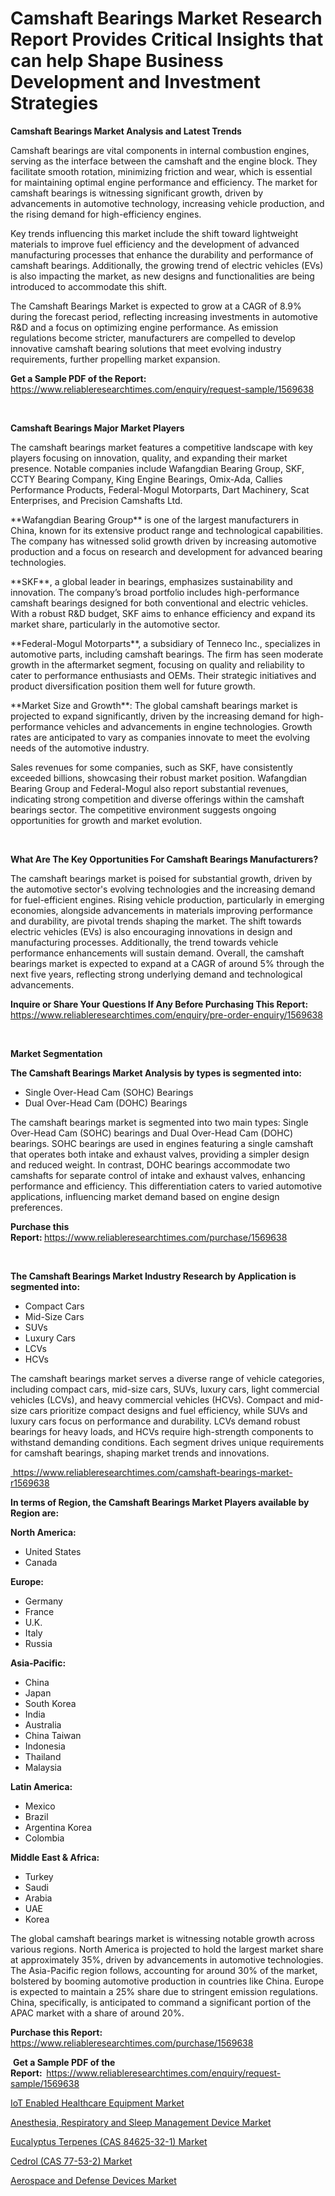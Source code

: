 <p><h1>Camshaft Bearings Market Research Report Provides Critical Insights that can help Shape Business Development and Investment Strategies</h1></p><p><strong>Camshaft Bearings Market Analysis and Latest Trends</strong></p>
<p><p>Camshaft bearings are vital components in internal combustion engines, serving as the interface between the camshaft and the engine block. They facilitate smooth rotation, minimizing friction and wear, which is essential for maintaining optimal engine performance and efficiency. The market for camshaft bearings is witnessing significant growth, driven by advancements in automotive technology, increasing vehicle production, and the rising demand for high-efficiency engines. </p><p>Key trends influencing this market include the shift toward lightweight materials to improve fuel efficiency and the development of advanced manufacturing processes that enhance the durability and performance of camshaft bearings. Additionally, the growing trend of electric vehicles (EVs) is also impacting the market, as new designs and functionalities are being introduced to accommodate this shift. </p><p>The Camshaft Bearings Market is expected to grow at a CAGR of 8.9% during the forecast period, reflecting increasing investments in automotive R&D and a focus on optimizing engine performance. As emission regulations become stricter, manufacturers are compelled to develop innovative camshaft bearing solutions that meet evolving industry requirements, further propelling market expansion.</p></p>
<p><strong>Get a Sample PDF of the Report:&nbsp;</strong> <a href="https://www.reliableresearchtimes.com/enquiry/request-sample/1569638?utm_campaign=1625&utm_medium=2&utm_source=Github&utm_content=ia&utm_term=14102024&utm_id=camshaft-bearings">https://www.reliableresearchtimes.com/enquiry/request-sample/1569638</a></p>
<p>&nbsp;</p>
<p><strong>Camshaft Bearings Major Market Players</strong></p>
<p><p>The camshaft bearings market features a competitive landscape with key players focusing on innovation, quality, and expanding their market presence. Notable companies include Wafangdian Bearing Group, SKF, CCTY Bearing Company, King Engine Bearings, Omix-Ada, Callies Performance Products, Federal-Mogul Motorparts, Dart Machinery, Scat Enterprises, and Precision Camshafts Ltd.</p><p>**Wafangdian Bearing Group** is one of the largest manufacturers in China, known for its extensive product range and technological capabilities. The company has witnessed solid growth driven by increasing automotive production and a focus on research and development for advanced bearing technologies.</p><p>**SKF**, a global leader in bearings, emphasizes sustainability and innovation. The company’s broad portfolio includes high-performance camshaft bearings designed for both conventional and electric vehicles. With a robust R&D budget, SKF aims to enhance efficiency and expand its market share, particularly in the automotive sector.</p><p>**Federal-Mogul Motorparts**, a subsidiary of Tenneco Inc., specializes in automotive parts, including camshaft bearings. The firm has seen moderate growth in the aftermarket segment, focusing on quality and reliability to cater to performance enthusiasts and OEMs. Their strategic initiatives and product diversification position them well for future growth.</p><p>**Market Size and Growth**: The global camshaft bearings market is projected to expand significantly, driven by the increasing demand for high-performance vehicles and advancements in engine technologies. Growth rates are anticipated to vary as companies innovate to meet the evolving needs of the automotive industry.</p><p>Sales revenues for some companies, such as SKF, have consistently exceeded billions, showcasing their robust market position. Wafangdian Bearing Group and Federal-Mogul also report substantial revenues, indicating strong competition and diverse offerings within the camshaft bearings sector. The competitive environment suggests ongoing opportunities for growth and market evolution.</p></p>
<p>&nbsp;</p>
<p><strong>What Are The Key Opportunities For Camshaft Bearings Manufacturers?</strong></p>
<p><p>The camshaft bearings market is poised for substantial growth, driven by the automotive sector's evolving technologies and the increasing demand for fuel-efficient engines. Rising vehicle production, particularly in emerging economies, alongside advancements in materials improving performance and durability, are pivotal trends shaping the market. The shift towards electric vehicles (EVs) is also encouraging innovations in design and manufacturing processes. Additionally, the trend towards vehicle performance enhancements will sustain demand. Overall, the camshaft bearings market is expected to expand at a CAGR of around 5% through the next five years, reflecting strong underlying demand and technological advancements.</p></p>
<p><strong>Inquire or Share Your Questions If Any Before Purchasing This Report:</strong> <a href="https://www.reliableresearchtimes.com/enquiry/pre-order-enquiry/1569638?utm_campaign=1625&utm_medium=2&utm_source=Github&utm_content=ia&utm_term=14102024&utm_id=camshaft-bearings">https://www.reliableresearchtimes.com/enquiry/pre-order-enquiry/1569638</a></p>
<p>&nbsp;</p>
<p><strong>Market Segmentation</strong></p>
<p><strong>The Camshaft Bearings Market Analysis by types is segmented into:</strong></p>
<p><ul><li>Single Over-Head Cam (SOHC) Bearings</li><li>Dual Over-Head Cam (DOHC) Bearings</li></ul></p>
<p><p>The camshaft bearings market is segmented into two main types: Single Over-Head Cam (SOHC) bearings and Dual Over-Head Cam (DOHC) bearings. SOHC bearings are used in engines featuring a single camshaft that operates both intake and exhaust valves, providing a simpler design and reduced weight. In contrast, DOHC bearings accommodate two camshafts for separate control of intake and exhaust valves, enhancing performance and efficiency. This differentiation caters to varied automotive applications, influencing market demand based on engine design preferences.</p></p>
<p><strong>Purchase this Report:&nbsp;</strong><a href="https://www.reliableresearchtimes.com/purchase/1569638?utm_campaign=1625&utm_medium=2&utm_source=Github&utm_content=ia&utm_term=14102024&utm_id=camshaft-bearings">https://www.reliableresearchtimes.com/purchase/1569638</a></p>
<p>&nbsp;</p>
<p><strong>The Camshaft Bearings Market Industry Research by Application is segmented into:</strong></p>
<p><ul><li>Compact Cars</li><li>Mid-Size Cars</li><li>SUVs</li><li>Luxury Cars</li><li>LCVs</li><li>HCVs</li></ul></p>
<p><p>The camshaft bearings market serves a diverse range of vehicle categories, including compact cars, mid-size cars, SUVs, luxury cars, light commercial vehicles (LCVs), and heavy commercial vehicles (HCVs). Compact and mid-size cars prioritize compact designs and fuel efficiency, while SUVs and luxury cars focus on performance and durability. LCVs demand robust bearings for heavy loads, and HCVs require high-strength components to withstand demanding conditions. Each segment drives unique requirements for camshaft bearings, shaping market trends and innovations.</p></p>
<p><a href="https://www.reliableresearchtimes.com/camshaft-bearings-market-r1569638?utm_campaign=1625&utm_medium=2&utm_source=Github&utm_content=ia&utm_term=14102024&utm_id=camshaft-bearings">&nbsp;https://www.reliableresearchtimes.com/camshaft-bearings-market-r1569638</a></p>
<p><strong>In terms of Region, the Camshaft Bearings Market Players available by Region are:</strong></p>
<p>
    <p> <strong> North America: </strong>
        <ul>
            <li>United States</li>
            <li>Canada</li>
        </ul>
        </p> 
    <p> <strong> Europe: </strong>
        <ul>
            <li>Germany</li>
            <li>France</li>
            <li>U.K.</li>
            <li>Italy</li>
            <li>Russia</li>
        </ul>
        </p> 
    <p> <strong> Asia-Pacific: </strong>
        <ul>
            <li>China</li>
            <li>Japan</li>
            <li>South Korea</li>
            <li>India</li>
            <li>Australia</li>
            <li>China Taiwan</li>
            <li>Indonesia</li>
            <li>Thailand</li>
            <li>Malaysia</li>
        </ul>
        </p> 
    <p> <strong> Latin America: </strong>
        <ul>
            <li>Mexico</li>
            <li>Brazil</li>
            <li>Argentina Korea</li>
            <li>Colombia</li>
        </ul>
        </p> 
    <p> <strong> Middle East & Africa: </strong>
        <ul>
            <li>Turkey</li>
            <li>Saudi</li>
            <li>Arabia</li>
            <li>UAE</li>
            <li>Korea</li>
        </ul>
    </p>
    </p>
<p><p>The global camshaft bearings market is witnessing notable growth across various regions. North America is projected to hold the largest market share at approximately 35%, driven by advancements in automotive technologies. The Asia-Pacific region follows, accounting for around 30% of the market, bolstered by booming automotive production in countries like China. Europe is expected to maintain a 25% share due to stringent emission regulations. China, specifically, is anticipated to command a significant portion of the APAC market with a share of around 20%.</p></p>
<p><strong>Purchase this Report: </strong><a href="https://www.reliableresearchtimes.com/purchase/1569638?utm_campaign=1625&utm_medium=2&utm_source=Github&utm_content=ia&utm_term=14102024&utm_id=camshaft-bearings">https://www.reliableresearchtimes.com/purchase/1569638</a></p>
<p>&nbsp;<strong>Get a Sample PDF of the Report:&nbsp;&nbsp;</strong><a href="https://www.reliableresearchtimes.com/enquiry/request-sample/1569638?utm_campaign=1625&utm_medium=2&utm_source=Github&utm_content=ia&utm_term=14102024&utm_id=camshaft-bearings">https://www.reliableresearchtimes.com/enquiry/request-sample/1569638</a></p>
<p><strong></strong></p>
<p><p><a href="https://www.linkedin.com/pulse/navigating-iot-enabled-healthcare-equipment-market-expert-analysis-pnrsc?utm_campaign=1625&utm_medium=2&utm_source=Github&utm_content=ia&utm_term=14102024&utm_id=camshaft-bearings">IoT Enabled Healthcare Equipment Market</a></p><p><a href="https://www.linkedin.com/pulse/global-anesthesia-respiratory-sleep-management-device-market-cukqc?utm_campaign=1625&utm_medium=2&utm_source=Github&utm_content=ia&utm_term=14102024&utm_id=camshaft-bearings">Anesthesia, Respiratory and Sleep Management Device Market</a></p><p><a href="https://www.linkedin.com/pulse/eucalyptus-terpenes-cas-84625-32-1-market-share-size-trends-industry-q3tnc?trk=public_post_embed_feed-article-content&utm_campaign=1625&utm_medium=2&utm_source=Github&utm_content=ia&utm_term=14102024&utm_id=camshaft-bearings">Eucalyptus Terpenes (CAS 84625-32-1) Market</a></p><p><a href="https://www.linkedin.com/pulse/top-trends-transforming-cedrol-cas-77-53-2-market-2024--t77fc?trk=public_post_embed_feed-article-content&utm_campaign=1625&utm_medium=2&utm_source=Github&utm_content=ia&utm_term=14102024&utm_id=camshaft-bearings">Cedrol (CAS 77-53-2) Market</a></p><p><a href="https://www.linkedin.com/pulse/global-perspectives-aerospace-defense-devices-market-trends-ichic?utm_campaign=1625&utm_medium=2&utm_source=Github&utm_content=ia&utm_term=14102024&utm_id=camshaft-bearings">Aerospace and Defense Devices Market</a></p></p>